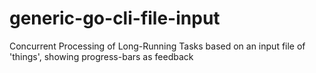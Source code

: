 # generic-go-cli-file-input
Concurrent Processing of Long-Running Tasks based on an input file of 'things', showing progress-bars as feedback
